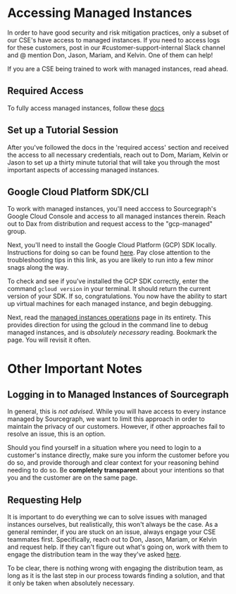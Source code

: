 # Accessing Managed Instances

In order to have good security and risk mitigation practices, only a subset of our CSE's have access to managed instances. If you need to access logs for these customers, post in our #customer-support-internal Slack channel and @ mention Don, Jason, Mariam, and Kelvin. One of them can help!

If you are a CSE being trained to work with managed instances, read ahead.

## Required Access

To fully access managed instances, follow these [docs](../engineering/enablement/delivery/managed/index.md#access)

## Set up a Tutorial Session

After you've followed the docs in the 'required access' section and received the access to all necessary credentials, reach out to Dom, Mariam, Kelvin or Jason to set up a thirty minute tutorial that will take you through the most important aspects of accessing managed instances.

## Google Cloud Platform SDK/CLI

To work with managed instances, you'll need acccess to Sourcegraph's Google Cloud Console and access to all managed instances therein. Reach out to Dax from distribution and request access to the "gcp-managed" group.

Next, you'll need to install the Google Cloud Platform (GCP) SDK locally. Instructions for doing so can be found [here](https://cloud.google.com/sdk/docs/install). Pay close attention to the troubleshooting tips in this link, as you are likely to run into a few minor snags along the way.

To check and see if you've installed the GCP SDK correctly, enter the command `gcloud version` in your terminal. It should return the current version of your SDK. If so, congratulations. You now have the ability to start up virtual machines for each managed instance, and begin debugging.

Next, read the [managed instances operations](../engineering/enablement/delivery/managed/operations.md) page in its entirety. This provides direction for using the gcloud in the command line to debug managed instances, and is _absolutely necessary_ reading. Bookmark the page. You will revisit it often.

# Other Important Notes

## Logging in to Managed Instances of Sourcegraph

In general, this is _not advised_. While you will have access to every instance managed by Sourcegraph, we want to limit this approach in order to maintain the privacy of our customers. However, if other approaches fail to resolve an issue, this is an option.

Should you find yourself in a situation where you need to login to a customer's instance directly, make sure you inform the customer before you do so, and provide thorough and clear context for your reasoning behind needing to do so. Be **completely transparent** about your intentions so that you and the customer are on the same page.

## Requesting Help

It is important to do everything we can to solve issues with managed instances ourselves, but realistically, this won't always be the case. As a general reminder, if you are stuck on an issue, always engage your CSE teammates first. Specifically, reach out to Don, Jason, Mariam, or Kelvin and request help. If they can't figure out what's going on, work with them to engage the distribution team in the way they've asked [here](./engaging-other-teams.md).

To be clear, there is nothing wrong with engaging the distribution team, as long as it is the last step in our process towards finding a solution, and that it only be taken when absolutely necessary.
